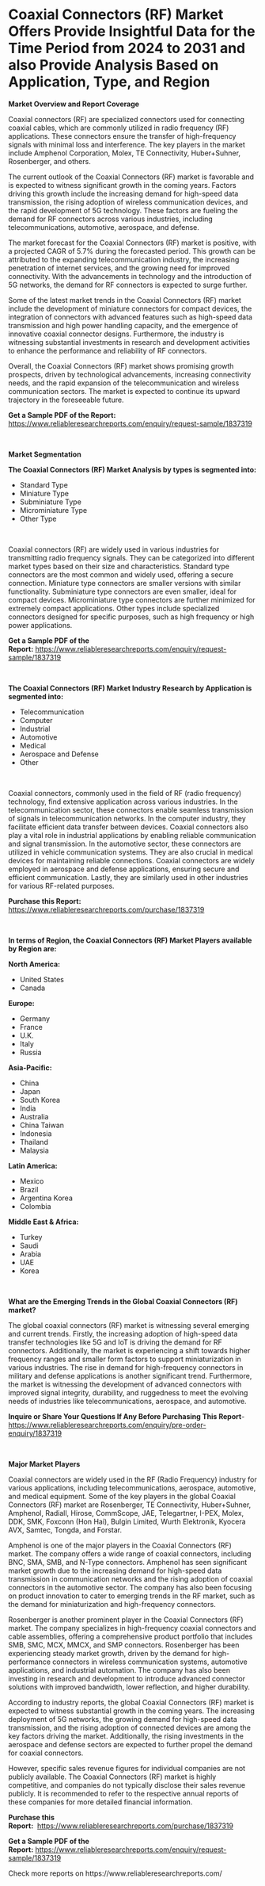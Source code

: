 <p><h1>Coaxial Connectors (RF) Market Offers Provide Insightful Data for the Time Period from 2024 to 2031 and also Provide Analysis Based on Application, Type, and Region</h1></p><p><strong>Market Overview and Report Coverage</strong></p>
<p><p>Coaxial connectors (RF) are specialized connectors used for connecting coaxial cables, which are commonly utilized in radio frequency (RF) applications. These connectors ensure the transfer of high-frequency signals with minimal loss and interference. The key players in the market include Amphenol Corporation, Molex, TE Connectivity, Huber+Suhner, Rosenberger, and others.</p><p>The current outlook of the Coaxial Connectors (RF) market is favorable and is expected to witness significant growth in the coming years. Factors driving this growth include the increasing demand for high-speed data transmission, the rising adoption of wireless communication devices, and the rapid development of 5G technology. These factors are fueling the demand for RF connectors across various industries, including telecommunications, automotive, aerospace, and defense.</p><p>The market forecast for the Coaxial Connectors (RF) market is positive, with a projected CAGR of 5.7% during the forecasted period. This growth can be attributed to the expanding telecommunication industry, the increasing penetration of internet services, and the growing need for improved connectivity. With the advancements in technology and the introduction of 5G networks, the demand for RF connectors is expected to surge further.</p><p>Some of the latest market trends in the Coaxial Connectors (RF) market include the development of miniature connectors for compact devices, the integration of connectors with advanced features such as high-speed data transmission and high power handling capacity, and the emergence of innovative coaxial connector designs. Furthermore, the industry is witnessing substantial investments in research and development activities to enhance the performance and reliability of RF connectors.</p><p>Overall, the Coaxial Connectors (RF) market shows promising growth prospects, driven by technological advancements, increasing connectivity needs, and the rapid expansion of the telecommunication and wireless communication sectors. The market is expected to continue its upward trajectory in the foreseeable future.</p></p>
<p><strong>Get a Sample PDF of the Report:</strong> <a href="https://www.reliableresearchreports.com/enquiry/request-sample/1837319">https://www.reliableresearchreports.com/enquiry/request-sample/1837319</a></p>
<p>&nbsp;</p>
<p><strong>Market Segmentation</strong></p>
<p><strong>The Coaxial Connectors (RF) Market Analysis by types is segmented into:</strong></p>
<p><ul><li>Standard Type</li><li>Miniature Type</li><li>Subminiature Type</li><li>Microminiature Type</li><li>Other Type</li></ul></p>
<p>&nbsp;</p>
<p><p>Coaxial connectors (RF) are widely used in various industries for transmitting radio frequency signals. They can be categorized into different market types based on their size and characteristics. Standard type connectors are the most common and widely used, offering a secure connection. Miniature type connectors are smaller versions with similar functionality. Subminiature type connectors are even smaller, ideal for compact devices. Microminiature type connectors are further minimized for extremely compact applications. Other types include specialized connectors designed for specific purposes, such as high frequency or high power applications.</p></p>
<p><strong>Get a Sample PDF of the Report:</strong>&nbsp;<a href="https://www.reliableresearchreports.com/enquiry/request-sample/1837319">https://www.reliableresearchreports.com/enquiry/request-sample/1837319</a></p>
<p>&nbsp;</p>
<p><strong>The Coaxial Connectors (RF) Market Industry Research by Application is segmented into:</strong></p>
<p><ul><li>Telecommunication</li><li>Computer</li><li>Industrial</li><li>Automotive</li><li>Medical</li><li>Aerospace and Defense</li><li>Other</li></ul></p>
<p>&nbsp;</p>
<p><p>Coaxial connectors, commonly used in the field of RF (radio frequency) technology, find extensive application across various industries. In the telecommunication sector, these connectors enable seamless transmission of signals in telecommunication networks. In the computer industry, they facilitate efficient data transfer between devices. Coaxial connectors also play a vital role in industrial applications by enabling reliable communication and signal transmission. In the automotive sector, these connectors are utilized in vehicle communication systems. They are also crucial in medical devices for maintaining reliable connections. Coaxial connectors are widely employed in aerospace and defense applications, ensuring secure and efficient communication. Lastly, they are similarly used in other industries for various RF-related purposes.</p></p>
<p><strong>Purchase this Report:</strong>&nbsp; <a href="https://www.reliableresearchreports.com/purchase/1837319">https://www.reliableresearchreports.com/purchase/1837319</a></p>
<p>&nbsp;</p>
<p><strong>In terms of Region, the Coaxial Connectors (RF) Market Players available by Region are:</strong></p>
<p>
    <p> <strong> North America: </strong>
        <ul>
            <li>United States</li>
            <li>Canada</li>
        </ul>
        </p> 
    <p> <strong> Europe: </strong>
        <ul>
            <li>Germany</li>
            <li>France</li>
            <li>U.K.</li>
            <li>Italy</li>
            <li>Russia</li>
        </ul>
        </p> 
    <p> <strong> Asia-Pacific: </strong>
        <ul>
            <li>China</li>
            <li>Japan</li>
            <li>South Korea</li>
            <li>India</li>
            <li>Australia</li>
            <li>China Taiwan</li>
            <li>Indonesia</li>
            <li>Thailand</li>
            <li>Malaysia</li>
        </ul>
        </p> 
    <p> <strong> Latin America: </strong>
        <ul>
            <li>Mexico</li>
            <li>Brazil</li>
            <li>Argentina Korea</li>
            <li>Colombia</li>
        </ul>
        </p> 
    <p> <strong> Middle East & Africa: </strong>
        <ul>
            <li>Turkey</li>
            <li>Saudi</li>
            <li>Arabia</li>
            <li>UAE</li>
            <li>Korea</li>
        </ul>
    </p>
    </p>
<p>&nbsp;</p>
<p><strong>What are the Emerging Trends in the Global Coaxial Connectors (RF) market?</strong></p>
<p><p>The global coaxial connectors (RF) market is witnessing several emerging and current trends. Firstly, the increasing adoption of high-speed data transfer technologies like 5G and IoT is driving the demand for RF connectors. Additionally, the market is experiencing a shift towards higher frequency ranges and smaller form factors to support miniaturization in various industries. The rise in demand for high-frequency connectors in military and defense applications is another significant trend. Furthermore, the market is witnessing the development of advanced connectors with improved signal integrity, durability, and ruggedness to meet the evolving needs of industries like telecommunications, aerospace, and automotive.</p></p>
<p><strong>Inquire or Share Your Questions If Any Before Purchasing This Report</strong>- <a href="https://www.reliableresearchreports.com/enquiry/pre-order-enquiry/1837319">https://www.reliableresearchreports.com/enquiry/pre-order-enquiry/1837319</a></p>
<p>&nbsp;</p>
<p><strong>Major Market Players</strong></p>
<p><p>Coaxial connectors are widely used in the RF (Radio Frequency) industry for various applications, including telecommunications, aerospace, automotive, and medical equipment. Some of the key players in the global Coaxial Connectors (RF) market are Rosenberger, TE Connectivity, Huber+Suhner, Amphenol, Radiall, Hirose, CommScope, JAE, Telegartner, I-PEX, Molex, DDK, SMK, Foxconn (Hon Hai), Bulgin Limited, Wurth Elektronik, Kyocera AVX, Samtec, Tongda, and Forstar.</p><p>Amphenol is one of the major players in the Coaxial Connectors (RF) market. The company offers a wide range of coaxial connectors, including BNC, SMA, SMB, and N-Type connectors. Amphenol has seen significant market growth due to the increasing demand for high-speed data transmission in communication networks and the rising adoption of coaxial connectors in the automotive sector. The company has also been focusing on product innovation to cater to emerging trends in the RF market, such as the demand for miniaturization and high-frequency connectors.</p><p>Rosenberger is another prominent player in the Coaxial Connectors (RF) market. The company specializes in high-frequency coaxial connectors and cable assemblies, offering a comprehensive product portfolio that includes SMB, SMC, MCX, MMCX, and SMP connectors. Rosenberger has been experiencing steady market growth, driven by the demand for high-performance connectors in wireless communication systems, automotive applications, and industrial automation. The company has also been investing in research and development to introduce advanced connector solutions with improved bandwidth, lower reflection, and higher durability.</p><p>According to industry reports, the global Coaxial Connectors (RF) market is expected to witness substantial growth in the coming years. The increasing deployment of 5G networks, the growing demand for high-speed data transmission, and the rising adoption of connected devices are among the key factors driving the market. Additionally, the rising investments in the aerospace and defense sectors are expected to further propel the demand for coaxial connectors.</p><p>However, specific sales revenue figures for individual companies are not publicly available. The Coaxial Connectors (RF) market is highly competitive, and companies do not typically disclose their sales revenue publicly. It is recommended to refer to the respective annual reports of these companies for more detailed financial information.</p></p>
<p><strong>Purchase this Report:</strong>&nbsp;&nbsp;<a href="https://www.reliableresearchreports.com/purchase/1837319">https://www.reliableresearchreports.com/purchase/1837319</a></p>
<p></p>
<p><strong>Get a Sample PDF of the Report:</strong>&nbsp;<a href="https://www.reliableresearchreports.com/enquiry/request-sample/1837319">https://www.reliableresearchreports.com/enquiry/request-sample/1837319</a></p>
<p>Check more reports on https://www.reliableresearchreports.com/</p>